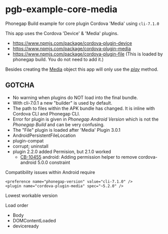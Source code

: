# pgb-example-core-media
Phonegap Build example for core plugin Cordova 'Media' using `cli-7.1.0`

This app uses the Cordova 'Device' & 'Media' plugins.

* https://www.npmjs.com/package/cordova-plugin-device
* https://www.npmjs.com/package/cordova-plugin-media
* https://www.npmjs.com/package/cordova-plugin-file (This is loaded by phonegap build. You do not need to add it.)

Besides creating the [Media](https://www.npmjs.com/package/cordova-plugin-media#media) object this app will only use the *[play](https://www.npmjs.com/package/cordova-plugin-media#mediaplay)* method.

## GOTCHA

+ No warning when plugins do NOT load into the final bundle.
+ With cli-7.0.1 a new "builder" is used by default.
+ The path to files within the APK bundle has changed. It is inline with Cordova CLI and Phonegap CLI.
+ Error for plugin is given in *Phonegap Android Version* which is not the *Phonegap Build* and can be very confusing.
+ The "File" plugin is loaded  after 'Media' Plugin 3.0.1
+ AndroidPersistentFileLocation
+ plugin-compat
+ corrupt; uninstall
+ plugin 2.2.0 added Permision, but 2.1.0 worked
    * [CB-10455](https://issues.apache.org/jira/browse/CB-10455) android: Adding permission helper to remove cordova-android 5.0.0 constraint

Compatibility issues within Android require 

    <preference name="phonegap-version" value="cli-7.1.0" />
    <plugin name="cordova-plugin-media" spec="~5.2.0" />


Lowest workable version
    <preference name="phonegap-version" value="cli-7.0.1" />
    <plugin name="cordova-plugin-media" spec="~2.1.0" />


Load order

* Body
* DOMContentLoaded
* deviceready

